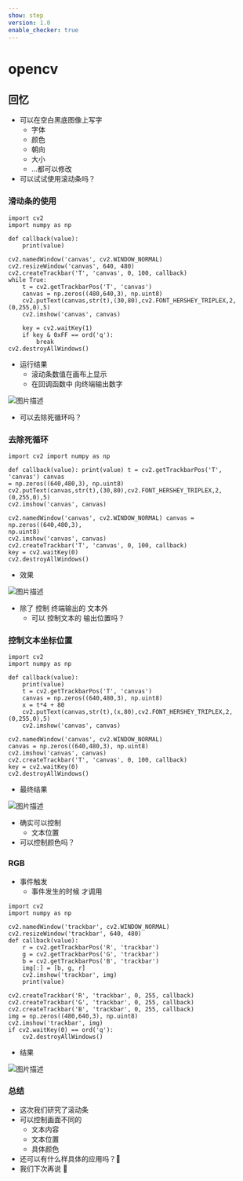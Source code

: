 ```yaml
---
show: step
version: 1.0
enable_checker: true
---
```


# opencv

## 回忆


- 可以在空白黑底图像上写字
	- 字体
	- 颜色
	- 朝向
	- 大小
	- ...都可以修改
- 可以试试使用滚动条吗？

### 滑动条的使用
```python3
import cv2
import numpy as np

def callback(value):
    print(value)

cv2.namedWindow('canvas', cv2.WINDOW_NORMAL)
cv2.resizeWindow('canvas', 640, 480)
cv2.createTrackbar('T', 'canvas', 0, 100, callback)
while True:
    t = cv2.getTrackbarPos('T', 'canvas')
    canvas = np.zeros((480,640,3), np.uint8)
    cv2.putText(canvas,str(t),(30,80),cv2.FONT_HERSHEY_TRIPLEX,2,(0,255,0),5)
    cv2.imshow('canvas', canvas)

    key = cv2.waitKey(1)
    if key & 0xFF == ord('q'):
        break
cv2.destroyAllWindows()
```

- 运行结果
	- 滚动条数值在画布上显示
	- 在回调函数中 向终端输出数字

![图片描述](https://doc.shiyanlou.com/courses/uid1190679-20240106-1704513188577)

- 可以去除死循环吗？

### 去除死循环

```
import cv2 import numpy as np

def callback(value): print(value) t = cv2.getTrackbarPos('T', 'canvas') canvas
= np.zeros((640,480,3), np.uint8)
cv2.putText(canvas,str(t),(30,80),cv2.FONT_HERSHEY_TRIPLEX,2,(0,255,0),5)
cv2.imshow('canvas', canvas)

cv2.namedWindow('canvas', cv2.WINDOW_NORMAL) canvas = np.zeros((640,480,3),
np.uint8)
cv2.imshow('canvas', canvas)
cv2.createTrackbar('T', 'canvas', 0, 100, callback)
key = cv2.waitKey(0)
cv2.destroyAllWindows()
```

- 效果

![图片描述](https://doc.shiyanlou.com/courses/uid1190679-20240224-1708757216284)

- 除了 控制 终端输出的 文本外
	- 可以 控制文本的 输出位置吗？

### 控制文本坐标位置

```
import cv2
import numpy as np

def callback(value):
    print(value)
    t = cv2.getTrackbarPos('T', 'canvas')
    canvas = np.zeros((640,480,3), np.uint8)
    x = t*4 + 80
    cv2.putText(canvas,str(t),(x,80),cv2.FONT_HERSHEY_TRIPLEX,2,(0,255,0),5)
    cv2.imshow('canvas', canvas)

cv2.namedWindow('canvas', cv2.WINDOW_NORMAL)
canvas = np.zeros((640,480,3), np.uint8)
cv2.imshow('canvas', canvas)
cv2.createTrackbar('T', 'canvas', 0, 100, callback)
key = cv2.waitKey(0)
cv2.destroyAllWindows()
```

- 最终结果

![图片描述](https://doc.shiyanlou.com/courses/uid1190679-20240106-1704513360965)

- 确实可以控制
	- 文本位置
- 可以控制颜色吗？

###  RGB

- 事件触发
	- 事件发生的时候 才调用

```
import cv2
import numpy as np

cv2.namedWindow('trackbar', cv2.WINDOW_NORMAL)
cv2.resizeWindow('trackbar', 640, 480)
def callback(value):
    r = cv2.getTrackbarPos('R', 'trackbar')
    g = cv2.getTrackbarPos('G', 'trackbar')
    b = cv2.getTrackbarPos('B', 'trackbar')
    img[:] = [b, g, r]
    cv2.imshow('trackbar', img)
    print(value)

cv2.createTrackbar('R', 'trackbar', 0, 255, callback)
cv2.createTrackbar('G', 'trackbar', 0, 255, callback)
cv2.createTrackbar('B', 'trackbar', 0, 255, callback)
img = np.zeros((480,640,3), np.uint8)
cv2.imshow('trackbar', img)
if cv2.waitKey(0) == ord('q'):
    cv2.destroyAllWindows()
```

- 结果

![图片描述](https://doc.shiyanlou.com/courses/uid1190679-20240219-1708355322670)

### 总结 
- 这次我们研究了滚动条
- 可以控制画面不同的
	- 文本内容
	- 文本位置
	- 具体颜色
- 还可以有什么样具体的应用吗？🤔
- 我们下次再说	👋
